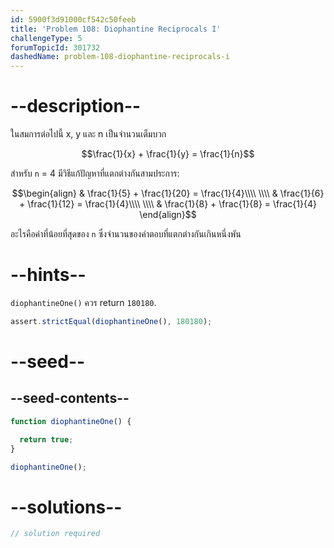 ```yaml
---
id: 5900f3d91000cf542c50feeb
title: 'Problem 108: Diophantine Reciprocals I'
challengeType: 5
forumTopicId: 301732
dashedName: problem-108-diophantine-reciprocals-i
---
```


# --description--

ในสมการต่อไปนี้ x, y และ n เป็นจำนวนเต็มบวก

$$\frac{1}{x} + \frac{1}{y} = \frac{1}{n}$$

สำหรับ `n` = 4 มีวิธีแก้ปัญหาที่แตกต่างกันสามประการ:

$$\begin{align}
  & \frac{1}{5} + \frac{1}{20} = \frac{1}{4}\\\\
  \\\\
  & \frac{1}{6} + \frac{1}{12} = \frac{1}{4}\\\\
  \\\\
  & \frac{1}{8} + \frac{1}{8} = \frac{1}{4}
\end{align}$$

อะไรคือค่าที่น้อยที่สุดของ `n` ซึ่งจำนวนของคำตอบที่แตกต่างกันเกินหนึ่งพัน

# --hints--

`diophantineOne()` ควร return `180180`.

```js
assert.strictEqual(diophantineOne(), 180180);
```

# --seed--

## --seed-contents--

```js
function diophantineOne() {

  return true;
}

diophantineOne();
```

# --solutions--

```js
// solution required
```

